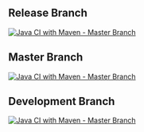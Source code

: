 ## Release Branch
[![Java CI with Maven - Master Branch](https://github.com/WalterWQ/MethodsGroupProject/actions/workflows/maven.yml/badge.svg?branch=release)](https://github.com/WalterWQ/MethodsGroupProject/actions/workflows/maven.yml)
## Master Branch
[![Java CI with Maven - Master Branch](https://github.com/WalterWQ/MethodsGroupProject/actions/workflows/maven.yml/badge.svg?branch=master)](https://github.com/WalterWQ/MethodsGroupProject/actions/workflows/maven.yml)
## Development Branch
[![Java CI with Maven - Master Branch](https://github.com/WalterWQ/MethodsGroupProject/actions/workflows/maven.yml/badge.svg?branch=develop)](https://github.com/WalterWQ/MethodsGroupProject/actions/workflows/maven.yml)
